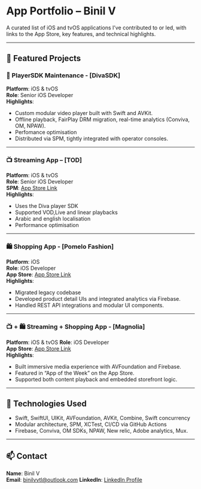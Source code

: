 # App Portfolio – Binil V

A curated list of iOS and tvOS applications I’ve contributed to or led, with links to the App Store, key features, and technical highlights.

---

## 📱 Featured Projects

### 🎥 PlayerSDK Maintenance - [DivaSDK]
**Platform**: iOS & tvOS  
**Role**: Senior iOS Developer  
**Highlights**:
- Custom modular video player built with Swift and AVKit.
- Offline playback, FairPlay DRM migration, real-time analytics (Conviva, OM, NPAW).
- Perfomance optimisation
- Distributed via SPM, tightly integrated with operator consoles.

  
---

### 📺 Streaming App – [TOD]
**Platform**: iOS & tvOS  
**Role**: Senior iOS Developer  
**SPM**: [App Store Link](https://apps.apple.com/eg/app/tod-watch-football-movies/id1585841527)  
**Highlights**:
- Uses the Diva player SDK
- Supported VOD,Live and linear playbacks
- Arabic and english localisation
- Performance optimisation



---

### 🛍 Shopping App - [Pomelo Fashion]
**Platform**: iOS  
**Role**: iOS Developer  
**App Store**: [App Store Link](https://apps.apple.com/us/app/pomelo-fashion/id1098083916)  
**Highlights**:
- Migrated legacy codebase
- Developed product detail UIs and integrated analytics via Firebase.
- Handled REST API integrations and modular UI components.

---

### 📺 + 🛍 Streaming + Shopping App - [Magnolia]
**Platform**: iOS & tvOS
**Role**: iOS Developer  
**App Store**: [App Store Link](https://apps.apple.com/us/app/magnolia-time-well-spent/id1571187540)  
**Highlights**:
- Built immersive media experience with AVFoundation and Firebase.
- Featured in “App of the Week” on the App Store.
- Supported both content playback and embedded storefront logic.

---

## 🧪 Technologies Used
- Swift, SwiftUI, UIKit, AVFoundation, AVKit, Combine, Swift concurrency
- Modular architecture, SPM, XCTest, CI/CD via GitHub Actions
- Firebase, Conviva, OM SDKs, NPAW, New relic, Adobe analytics, Mux.

---

## 📫 Contact
**Name**: Binil V  
**Email**: binilvvtl@outlook.com
**LinkedIn**: [LinkedIn Profile](https://www.linkedin.com/in/iosdeveloperbinil/)
